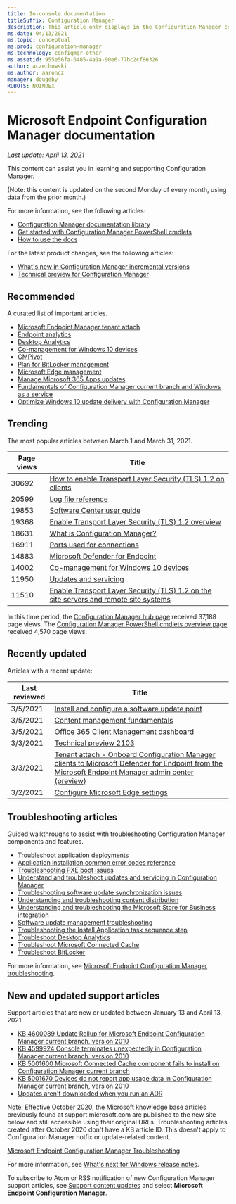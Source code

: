 ```yaml
---
title: In-console documentation
titleSuffix: Configuration Manager
description: This article only displays in the Configuration Manager console.
ms.date: 04/13/2021
ms.topic: conceptual
ms.prod: configuration-manager
ms.technology: configmgr-other
ms.assetid: 955e56fa-6485-4a1a-90e6-77bc2cf8e326
author: aczechowski
ms.author: aaroncz
manager: dougeby
ROBOTS: NOINDEX
---
```


<!-- 
- Feature 1357546
- This page displays in-console, under the Community workspace, Documentation node.
- Don't use any relative links; must be full https://docs.microsoft.com and language neutral

All docs.ms links should include `?WT.mc_id=configmgr-console` campaign ID at the end for tracking links from the console.
-->

# Microsoft Endpoint Configuration Manager documentation

*Last update: April 13, 2021*

This content can assist you in learning and supporting Configuration Manager.

(Note: this content is updated on the second Monday of every month, using data from the prior month.)

For more information, see the following articles:

- [Configuration Manager documentation library](/mem/configmgr)
- [Get started with Configuration Manager PowerShell cmdlets](/powershell/sccm/overview)
- [How to use the docs](../../../use-docs.md#how-to-use-the-docs)

For the latest product changes, see the following articles:<!-- 8625956 -->

- [What's new in Configuration Manager incremental versions](/plan-design/changes/whats-new-incremental-versions.md#whats-new-in-configuration-manager-incremental-versions)
- [Technical preview for Configuration Manager](/get-started/technical-preview)

## Recommended

A curated list of important articles.

- [Microsoft Endpoint Manager tenant attach](/mem/configmgr/tenant-attach/?WT.mc_id=configmgr-console)
- [Endpoint analytics](/mem/analytics/?WT.mc_id=configmgr-console)
- [Desktop Analytics](/mem/configmgr/desktop-analytics/?WT.mc_id=configmgr-console)
- [Co-management for Windows 10 devices](/mem/configmgr/comanage/?WT.mc_id=configmgr-console)
- [CMPivot](/mem/configmgr/core/servers/manage/cmpivot?WT.mc_id=configmgr-console)
- [Plan for BitLocker management](/mem/configmgr/protect/plan-design/bitlocker-management)
- [Microsoft Edge management](/mem/configmgr/apps/deploy-use/deploy-edge)
- [Manage Microsoft 365 Apps updates](/mem/configmgr/sum/deploy-use/manage-office-365-proplus-updates)
- [Fundamentals of Configuration Manager current branch and Windows as a service](/mem/configmgr/core/understand/configuration-manager-and-windows-as-service)
- [Optimize Windows 10 update delivery with Configuration Manager](/mem/configmgr/sum/deploy-use/optimize-windows-10-update-delivery)

## Trending

The most popular articles between March 1 and March 31, 2021.

| Page views | Title |
|------------|-------|
| 30692 | [How to enable Transport Layer Security (TLS) 1.2 on clients](/mem/configmgr/core/plan-design/security/enable-tls-1-2-client) |
| 20599 | [Log file reference](/mem/configmgr/core/plan-design/hierarchy/log-files) |
| 19853 | [Software Center user guide](/mem/configmgr/core/understand/software-center) |
| 19368 | [Enable Transport Layer Security (TLS) 1.2 overview](/mem/configmgr/core/plan-design/security/enable-tls-1-2) |
| 18631 | [What is Configuration Manager?](/mem/configmgr/core/understand/introduction) |
| 16911 | [Ports used for connections](/mem/configmgr/core/plan-design/hierarchy/ports) |
| 14883 | [Microsoft Defender for Endpoint](/mem/configmgr/protect/deploy-use/defender-advanced-threat-protection) |
| 14002 | [Co-management for Windows 10 devices](/mem/configmgr/comanage/overview) |
| 11950 | [Updates and servicing](/mem/configmgr/core/servers/manage/updates) |
| 11510 | [Enable Transport Layer Security (TLS) 1.2 on the site servers and remote site systems](/mem/configmgr/core/plan-design/security/enable-tls-1-2-server) |

In this time period, the [Configuration Manager hub page](/mem/configmgr) received 37,188 page views. The [Configuration Manager PowerShell cmdlets overview page](/powershell/sccm/overview) received 4,570 page views.

## Recently updated

Articles with a recent update:

| Last reviewed | Title |
|---------------|-------|
| 3/5/2021 | [Install and configure a software update point](/mem/configmgr/sum/get-started/install-a-software-update-point) |
| 3/5/2021 | [Content management fundamentals](/mem/configmgr/core/plan-design/hierarchy/fundamental-concepts-for-content-management) |
| 3/5/2021 | [Office 365 Client Management dashboard](/mem/configmgr/sum/deploy-use/office-365-dashboard) |
| 3/3/2021 | [Technical preview 2103](/mem/configmgr/core/get-started/2021/technical-preview-2103) |
| 3/3/2021 | [Tenant attach - Onboard Configuration Manager clients to Microsoft Defender for Endpoint from the Microsoft Endpoint Manager admin center (preview)](/mem/configmgr/tenant-attach/atp-onboard) |
| 3/2/2021 | [Configure Microsoft Edge settings](/mem/configmgr/compliance/deploy-use/browser-profiles) |

## Troubleshooting articles

Guided walkthroughs to assist with troubleshooting Configuration Manager components and features.

- [Troubleshoot application deployments](/mem/configmgr/apps/understand/app-deployment-technical-reference)
- [Application installation common error codes reference](/mem/configmgr/tenant-attach/app-install-error-reference)
- [Troubleshooting PXE boot issues](/troubleshoot/mem/configmgr/troubleshoot-pxe-boot-issues)
- [Understand and troubleshoot updates and servicing in Configuration Manager](/troubleshoot/mem/configmgr/understand-troubleshoot-updates-servicing)
- [Troubleshooting software update synchronization issues](/troubleshoot/mem/configmgr/troubleshoot-software-update-synchronization)
- [Understanding and troubleshooting content distribution](/troubleshoot/mem/configmgr/content-distribution-introduction)
- [Understanding and troubleshooting the Microsoft Store for Business integration](/mem/configmgr/apps/deploy-use/troubleshoot-microsoft-store-for-business-integration)
- [Software update management troubleshooting](/troubleshoot/mem/configmgr/troubleshoot-software-update-management)
- [Troubleshooting the Install Application task sequence step](/troubleshoot/mem/configmgr/troubleshoot-install-application-step)
- [Troubleshoot Desktop Analytics](/mem/configmgr/desktop-analytics/troubleshooting)
- [Troubleshoot Microsoft Connected Cache](/mem/configmgr/core/servers/deploy/configure/troubleshoot-microsoft-connected-cache)
- [Troubleshoot BitLocker](/mem/configmgr/protect/tech-ref/bitlocker/troubleshoot)

For more information, see [Microsoft Endpoint Configuration Manager troubleshooting](/troubleshoot/mem/configmgr/welcome-configuration-manager).

## New and updated support articles

Support articles that are new or updated between January 13 and April 13, 2021.

- [KB 4600089 Update Rollup for Microsoft Endpoint Configuration Manager current branch, version 2010](https://support.microsoft.com/help/4600089)
- [KB 4599924 Console terminates unexpectedly in Configuration Manager current branch, version 2010](https://support.microsoft.com/help/4599924)
- [KB 5001600 Microsoft Connected Cache component fails to install on Configuration Manager current branch](https://support.microsoft.com/help/5001600)
- [KB 5001670 Devices do not report app usage data in Configuration Manager current branch, version 2010](https://support.microsoft.com/help/5001670)
- [Updates aren't downloaded when you run an ADR](/troubleshoot/mem/configmgr/adr-updates-download-failure)

Note: Effective October 2020, the Microsoft knowledge base articles previously found at support.microsoft.com are published to the new site below and still accessible using their original URLs. Troubleshooting articles created after October 2020 don't have a KB article ID. This doesn't apply to Configuration Manager hotfix or update-related content.

[Microsoft Endpoint Configuration Manager Troubleshooting](/troubleshoot/mem/configmgr/welcome-configuration-manager)

For more information, see [What's next for Windows release notes](https://techcommunity.microsoft.com/t5/windows-it-pro-blog/what-s-next-for-windows-release-notes/ba-p/1754399).

To subscribe to Atom or RSS notification of new Configuration Manager support articles, see [Support content updates](https://support.microsoft.com/help/4089498/) and select **Microsoft Endpoint Configuration Manager**.
